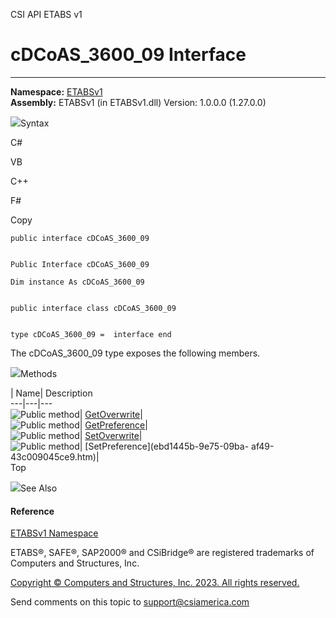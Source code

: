 ﻿

CSI API ETABS v1

# cDCoAS_3600_09 Interface  
  
---  
  
**Namespace:** [ETABSv1](2780f1b8-2033-5289-2298-1cdb2a7508d9.htm)  
**Assembly:** ETABSv1 (in ETABSv1.dll) Version: 1.0.0.0 (1.27.0.0)

![](../icons/SectionExpanded.png)Syntax

C#

VB

C++

F#

Copy

    
    
    public interface cDCoAS_3600_09
    
    
    Public Interface cDCoAS_3600_09
    
    Dim instance As cDCoAS_3600_09
    
    
    public interface class cDCoAS_3600_09
    
    
    type cDCoAS_3600_09 =  interface end

The cDCoAS_3600_09 type exposes the following members.

![](../icons/SectionExpanded.png)Methods

| Name| Description  
---|---|---  
![Public method](../icons/pubmethod.gif)|
[GetOverwrite](38f53853-4986-fb1e-be36-01fab67b57e9.htm)|  
![Public method](../icons/pubmethod.gif)|
[GetPreference](cbf4d05c-d6f2-9c14-ea37-681f3e5057f5.htm)|  
![Public method](../icons/pubmethod.gif)|
[SetOverwrite](b7b6c81f-5aa6-c48b-44a3-236c3edf8f92.htm)|  
![Public method](../icons/pubmethod.gif)| [SetPreference](ebd1445b-9e75-09ba-
af49-43c009045ce9.htm)|  
Top

![](../icons/SectionExpanded.png)See Also

#### Reference

[ETABSv1 Namespace](2780f1b8-2033-5289-2298-1cdb2a7508d9.htm)

ETABS®, SAFE®, SAP2000® and CSiBridge® are registered trademarks of Computers
and Structures, Inc.  

[Copyright © Computers and Structures, Inc. 2023. All rights
reserved.](http://www.csiamerica.com)

Send comments on this topic to
[support@csiamerica.com](mailto:support%40csiamerica.com?Subject=CSI%20API%20ETABS%20v1)

